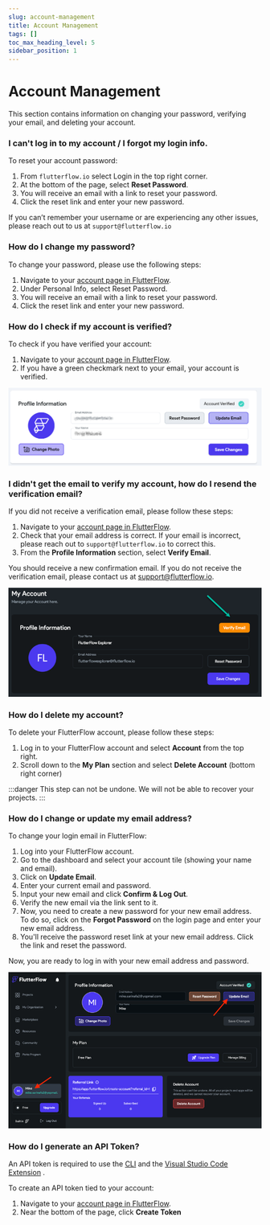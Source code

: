 ```yaml
---
slug: account-management
title: Account Management
tags: []
toc_max_heading_level: 5
sidebar_position: 1
---
```


# Account Management
This section contains information on changing your password, verifying your email, and deleting your account.

### I can't log in to my account / I forgot my login info.
To reset your account password:

1. From `flutterflow.io` select Login in the top right corner.
2. At the bottom of the page, select **Reset Password**.
3. You will receive an email with a link to reset your password.
4. Click the reset link and enter your new password.

If you can’t remember your username or are experiencing any other issues, please reach out to us at `support@flutterflow.io`


### How do I change my password?
To change your password, please use the following steps:

1. Navigate to your [account page in FlutterFlow](https://app.flutterflow.io/account).
2. Under Personal Info, select Reset Password.
3. You will receive an email with a link to reset your password.
4. Click the reset link and enter your new password.


### How do I check if my account is verified?
To check if you have verified your account:

1. Navigate to your [account page in FlutterFlow](https://app.flutterflow.io/account).
2. If you have a green checkmark next to your email, your account is verified.

![check-account-verification.png](imgs/check-account-verification.png)

### I didn't get the email to verify my account, how do I resend the verification email?
If you did not receive a verification email, please follow these steps:

1. Navigate to your [account page in FlutterFlow](https://app.flutterflow.io/account).
2. Check that your email address is correct. If your email is incorrect, please reach out to `support@flutterflow.io` to correct this. 
3. From the **Profile Information** section, select **Verify Email**.

You should receive a new confirmation email. If you do not receive the verification email, please contact us at support@flutterflow.io.

![email-verification.png](imgs/email-verification.png)

### How do I delete my account?
To delete your FlutterFlow account, please follow these steps:

1. Log in to your FlutterFlow account and select **Account** from the top right.
2. Scroll down to the **My Plan** section and select **Delete Account** (bottom right corner)

:::danger
This step can not be undone. We will not be able to recover your projects.
:::


### How do I change or update my email address?
To change your login email in FlutterFlow:

1. Log into your FlutterFlow account. 
2. Go to the dashboard and select your account tile (showing your name and email). 
3. Click on **Update Email**. 
4. Enter your current email and password. 
5. Input your new email and click **Confirm & Log Out**. 
6. Verify the new email via the link sent to it. 
7. Now, you need to create a new password for your new email address. To do so, click on the **Forgot Password** on the login page and enter your new email address. 
8. You'll receive the password reset link at your new email address. Click the link and reset the password.

Now, you are ready to log in with your new email address and password.

![update-email.png](imgs/update-email.png)

### How do I generate an API Token?
An API token is required to use the [CLI](../testing-deployment-publishing/exporting-code/ff-cli.md) and the [Visual Studio Code Extension](../ff-concepts/adding-customization/vscode-extension.md)
.

To create an API token tied to your account:

1. Navigate to your [account page in FlutterFlow](https://app.flutterflow.io/account).
2. Near the bottom of the page, click **Create Token**
